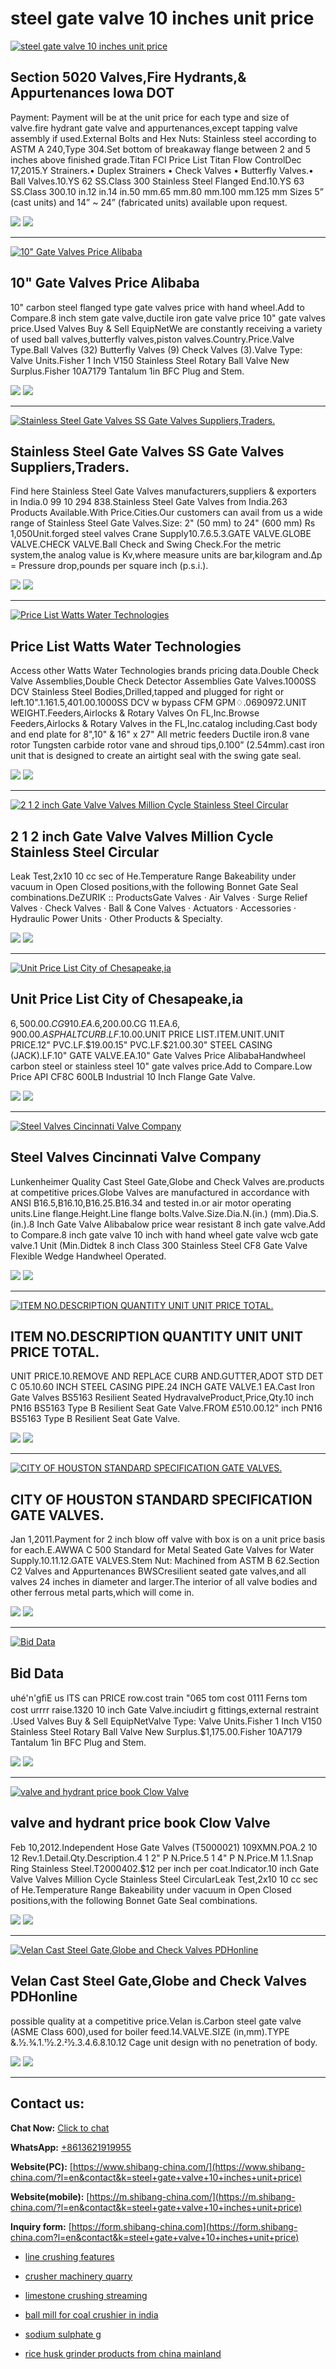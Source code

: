 # steel gate valve 10 inches unit price

<a href="https://swt.shibang-china.com/?l=en&img&k=steel+gate+valve+10+inches+unit+price" target="_blank">![steel gate valve 10 inches unit price](http://static.shibang-china.com/all-800x300/480.jpg)</a>

## Section 5020 Valves,Fire Hydrants,& Appurtenances Iowa DOT
Payment: Payment will be at the unit price for each type and size of valve.fire hydrant gate valve and appurtenances,except tapping valve assembly if used.External Bolts and Hex Nuts: Stainless steel according to ASTM A 240,Type 304.Set bottom of breakaway flange between 2 and 5 inches above finished grade.Titan FCI Price List Titan Flow ControlDec 17,2015.Y Strainers.• Duplex Strainers • Check Valves • Butterfly Valves.• Ball Valves.10.YS 62 SS.Class 300 Stainless Steel Flanged End.10.YS 63 SS.Class 300.10 in.12 in.14 in.50 mm.65 mm.80 mm.100 mm.125 mm Sizes 5” (cast units) and 14” ~ 24” (fabricated units) available upon request.


<a href="https://whatsapp.shibangsoft.com/WhatsApp.php" target="_blank" title="WhatsApp">![](http://static.shibang-china.com/icon/whatsapp.png)</a> <a href="https://swt.shibang-china.com/?l=en&icon&k=steel+gate+valve+10+inches+unit+price" target="_blank">![](http://static.shibang-china.com/icon/chat-en.png)</a>

---

<a href="https://swt.shibang-china.com/?l=en&img&k=steel+gate+valve+10+inches+unit+price" target="_blank">![10" Gate Valves Price Alibaba](http://static.shibang-china.com/all-800x300/1319.jpg)</a>

## 10" Gate Valves Price Alibaba
10" carbon steel flanged type gate valves price with hand wheel.Add to Compare.8 inch stem gate valve,ductile iron gate valve price 10" gate valves price.Used Valves Buy & Sell EquipNetWe are constantly receiving a variety of used ball valves,butterfly valves,piston valves.Country.Price.Valve Type.Ball Valves (32) Butterfly Valves (9) Check Valves (3).Valve Type: Valve Units.Fisher 1 Inch V150 Stainless Steel Rotary Ball Valve New Surplus.Fisher 10A7179 Tantalum 1in BFC Plug and Stem.


<a href="https://whatsapp.shibangsoft.com/WhatsApp.php" target="_blank" title="WhatsApp">![](http://static.shibang-china.com/icon/whatsapp.png)</a> <a href="https://swt.shibang-china.com/?l=en&icon&k=steel+gate+valve+10+inches+unit+price" target="_blank">![](http://static.shibang-china.com/icon/chat-en.png)</a>

---

<a href="https://swt.shibang-china.com/?l=en&img&k=steel+gate+valve+10+inches+unit+price" target="_blank">![Stainless Steel Gate Valves SS Gate Valves Suppliers,Traders.](http://static.shibang-china.com/all-800x300/1143.jpg)</a>

## Stainless Steel Gate Valves SS Gate Valves Suppliers,Traders.
Find here Stainless Steel Gate Valves manufacturers,suppliers & exporters in India.0 99 10 294 838.Stainless Steel Gate Valves from India.263 Products Available.With Price.Cities.Our customers can avail from us a wide range of Stainless Steel Gate Valves.Size: 2" (50 mm) to 24" (600 mm) Rs 1,050Unit.forged steel valves Crane Supply10.7.6.5.3.GATE VALVE.GLOBE VALVE.CHECK VALVE.Ball Check and Swing Check.For the metric system,the analog value is Kv,where measure units are bar,kilogram and.∆p = Pressure drop,pounds per square inch (p.s.i.).


<a href="https://whatsapp.shibangsoft.com/WhatsApp.php" target="_blank" title="WhatsApp">![](http://static.shibang-china.com/icon/whatsapp.png)</a> <a href="https://swt.shibang-china.com/?l=en&icon&k=steel+gate+valve+10+inches+unit+price" target="_blank">![](http://static.shibang-china.com/icon/chat-en.png)</a>

---

<a href="https://swt.shibang-china.com/?l=en&img&k=steel+gate+valve+10+inches+unit+price" target="_blank">![Price List Watts Water Technologies](http://static.shibang-china.com/all-800x300/1432.jpg)</a>

## Price List Watts Water Technologies
Access other Watts Water Technologies brands pricing data.Double Check Valve Assemblies,Double Check Detector Assemblies Gate Valves.1000SS DCV Stainless Steel Bodies,Drilled,tapped and plugged for right or left.10".1.161.5,401.00.1000SS DCV w bypass CFM GPM♢.0690972.UNIT WEIGHT.Feeders,Airlocks & Rotary Valves On FL,Inc.Browse Feeders,Airlocks & Rotary Valves in the FL,Inc.catalog including.Cast body and end plate for 8",10" & 16" x 27" All metric feeders Ductile iron.8 vane rotor Tungsten carbide rotor vane and shroud tips,0.100” (2.54mm).cast iron unit that is designed to create an airtight seal with the swing gate seal.


<a href="https://whatsapp.shibangsoft.com/WhatsApp.php" target="_blank" title="WhatsApp">![](http://static.shibang-china.com/icon/whatsapp.png)</a> <a href="https://swt.shibang-china.com/?l=en&icon&k=steel+gate+valve+10+inches+unit+price" target="_blank">![](http://static.shibang-china.com/icon/chat-en.png)</a>

---

<a href="https://swt.shibang-china.com/?l=en&img&k=steel+gate+valve+10+inches+unit+price" target="_blank">![2 1 2 inch Gate Valve Valves Million Cycle Stainless Steel Circular](http://static.shibang-china.com/all-800x300/1347.jpg)</a>

## 2 1 2 inch Gate Valve Valves Million Cycle Stainless Steel Circular
Leak Test,2x10 10 cc sec of He.Temperature Range Bakeability under vacuum in Open Closed positions,with the following Bonnet Gate Seal combinations.DeZURIK :: ProductsGate Valves · Air Valves · Surge Relief Valves · Check Valves · Ball & Cone Valves · Actuators · Accessories · Hydraulic Power Units · Other Products & Specialty.


<a href="https://whatsapp.shibangsoft.com/WhatsApp.php" target="_blank" title="WhatsApp">![](http://static.shibang-china.com/icon/whatsapp.png)</a> <a href="https://swt.shibang-china.com/?l=en&icon&k=steel+gate+valve+10+inches+unit+price" target="_blank">![](http://static.shibang-china.com/icon/chat-en.png)</a>

---

<a href="https://swt.shibang-china.com/?l=en&img&k=steel+gate+valve+10+inches+unit+price" target="_blank">![Unit Price List City of Chesapeake,ia](http://static.shibang-china.com/all-800x300/1497.jpg)</a>

## Unit Price List City of Chesapeake,ia
$6,500.00.CG 9 10.EA.$6,200.00.CG 11.EA.$6,900.00.ASPHALT CURB.LF.$10.00.UNIT PRICE LIST.ITEM.UNIT.UNIT PRICE.12" PVC.LF.$19.00.15" PVC.LF.$21.00.30" STEEL CASING (JACK).LF.10" GATE VALVE.EA.10" Gate Valves Price AlibabaHandwheel carbon steel or stainless steel 10" gate valves price.Add to Compare.Low Price API CF8C 600LB Industrial 10 Inch Flange Gate Valve.


<a href="https://whatsapp.shibangsoft.com/WhatsApp.php" target="_blank" title="WhatsApp">![](http://static.shibang-china.com/icon/whatsapp.png)</a> <a href="https://swt.shibang-china.com/?l=en&icon&k=steel+gate+valve+10+inches+unit+price" target="_blank">![](http://static.shibang-china.com/icon/chat-en.png)</a>

---

<a href="https://swt.shibang-china.com/?l=en&img&k=steel+gate+valve+10+inches+unit+price" target="_blank">![Steel Valves Cincinnati Valve Company](http://static.shibang-china.com/all-800x300/1443.jpg)</a>

## Steel Valves Cincinnati Valve Company
Lunkenheimer Quality Cast Steel Gate,Globe and Check Valves are.products at competitive prices.Globe Valves are manufactured in accordance with ANSI B16.5,B16.10,B16.25.B16.34 and tested in.or air motor operating units.Line flange.Height.Line flange bolts.Valve.Size.Dia.N.(in.) (mm).Dia.S.(in.).8 Inch Gate Valve Alibabalow price wear resistant 8 inch gate valve.Add to Compare.8 inch gate valve 10 inch with hand wheel gate valve wcb gate valve.1 Unit (Min.Didtek 8 inch Class 300 Stainless Steel CF8 Gate Valve Flexible Wedge Handwheel Operated.


<a href="https://whatsapp.shibangsoft.com/WhatsApp.php" target="_blank" title="WhatsApp">![](http://static.shibang-china.com/icon/whatsapp.png)</a> <a href="https://swt.shibang-china.com/?l=en&icon&k=steel+gate+valve+10+inches+unit+price" target="_blank">![](http://static.shibang-china.com/icon/chat-en.png)</a>

---

<a href="https://swt.shibang-china.com/?l=en&img&k=steel+gate+valve+10+inches+unit+price" target="_blank">![ITEM NO.DESCRIPTION QUANTITY UNIT UNIT PRICE TOTAL.](http://static.shibang-china.com/all-800x300/777.jpg)</a>

## ITEM NO.DESCRIPTION QUANTITY UNIT UNIT PRICE TOTAL.
UNIT PRICE.10.REMOVE AND REPLACE CURB AND.GUTTER,ADOT STD DET C 05.10.60 INCH STEEL CASING PIPE.24 INCH GATE VALVE.1 EA.Cast Iron Gate Valves BS5163 Resilient Seated HydravalveProduct,Price,Qty.10 inch PN16 BS5163 Type B Resilient Seat Gate Valve.FROM £510.00.12" inch PN16 BS5163 Type B Resilient Seat Gate Valve.


<a href="https://whatsapp.shibangsoft.com/WhatsApp.php" target="_blank" title="WhatsApp">![](http://static.shibang-china.com/icon/whatsapp.png)</a> <a href="https://swt.shibang-china.com/?l=en&icon&k=steel+gate+valve+10+inches+unit+price" target="_blank">![](http://static.shibang-china.com/icon/chat-en.png)</a>

---

<a href="https://swt.shibang-china.com/?l=en&img&k=steel+gate+valve+10+inches+unit+price" target="_blank">![CITY OF HOUSTON STANDARD SPECIFICATION GATE VALVES.](http://static.shibang-china.com/all-800x300/211.jpg)</a>

## CITY OF HOUSTON STANDARD SPECIFICATION GATE VALVES.
Jan 1,2011.Payment for 2 inch blow off valve with box is on a unit price basis for each.E.AWWA C 500 Standard for Metal Seated Gate Valves for Water Supply.10.11.12.GATE VALVES.Stem Nut: Machined from ASTM B 62.Section C2 Valves and Appurtenances BWSCresilient seated gate valves,and all valves 24 inches in diameter and larger.The interior of all valve bodies and other ferrous metal parts,which will come in.


<a href="https://whatsapp.shibangsoft.com/WhatsApp.php" target="_blank" title="WhatsApp">![](http://static.shibang-china.com/icon/whatsapp.png)</a> <a href="https://swt.shibang-china.com/?l=en&icon&k=steel+gate+valve+10+inches+unit+price" target="_blank">![](http://static.shibang-china.com/icon/chat-en.png)</a>

---

<a href="https://swt.shibang-china.com/?l=en&img&k=steel+gate+valve+10+inches+unit+price" target="_blank">![Bid Data](http://static.shibang-china.com/all-800x300/375.jpg)</a>

## Bid Data
uhé'n'gﬁE us lTS can PRICE row.cost train "065 tom cost 0111 Ferns tom cost urrrr raise.1320 10 inch Gate Valve.inciudirt g ﬁttings,external restraint .Used Valves Buy & Sell EquipNetValve Type: Valve Units.Fisher 1 Inch V150 Stainless Steel Rotary Ball Valve New Surplus.$1,175.00.Fisher 10A7179 Tantalum 1in BFC Plug and Stem.


<a href="https://whatsapp.shibangsoft.com/WhatsApp.php" target="_blank" title="WhatsApp">![](http://static.shibang-china.com/icon/whatsapp.png)</a> <a href="https://swt.shibang-china.com/?l=en&icon&k=steel+gate+valve+10+inches+unit+price" target="_blank">![](http://static.shibang-china.com/icon/chat-en.png)</a>

---

<a href="https://swt.shibang-china.com/?l=en&img&k=steel+gate+valve+10+inches+unit+price" target="_blank">![valve and hydrant price book Clow Valve](http://static.shibang-china.com/all-800x300/27.jpg)</a>

## valve and hydrant price book Clow Valve
Feb 10,2012.Independent Hose Gate Valves (T5000021) 109XMN.POA.2 10 12 Rev.1.Detail.Qty.Description.4 1 2" P N.Price.5 1 4" P N.Price.M 1.1.Snap Ring Stainless Steel.T2000402.$12 per inch per coat.Indicator.10 inch Gate Valve Valves Million Cycle Stainless Steel CircularLeak Test,2x10 10 cc sec of He.Temperature Range Bakeability under vacuum in Open Closed positions,with the following Bonnet Gate Seal combinations.


<a href="https://whatsapp.shibangsoft.com/WhatsApp.php" target="_blank" title="WhatsApp">![](http://static.shibang-china.com/icon/whatsapp.png)</a> <a href="https://swt.shibang-china.com/?l=en&icon&k=steel+gate+valve+10+inches+unit+price" target="_blank">![](http://static.shibang-china.com/icon/chat-en.png)</a>

---

<a href="https://swt.shibang-china.com/?l=en&img&k=steel+gate+valve+10+inches+unit+price" target="_blank">![Velan Cast Steel Gate,Globe and Check Valves PDHonline](http://static.shibang-china.com/all-800x300/832.jpg)</a>

## Velan Cast Steel Gate,Globe and Check Valves PDHonline
possible quality at a competitive price.Velan is.Carbon steel gate valve (ASME Class 600),used for boiler feed.14.VALVE.SIZE (in,mm).TYPE &.1⁄2.3⁄4.1.11⁄2.2.21⁄2.3.4.6.8.10.12 Cage unit design with no penetration of body.

<a href="https://whatsapp.shibangsoft.com/WhatsApp.php" target="_blank" title="WhatsApp">![](http://static.shibang-china.com/icon/whatsapp.png)</a> <a href="https://swt.shibang-china.com/?l=en&icon&k=steel+gate+valve+10+inches+unit+price" target="_blank">![](http://static.shibang-china.com/icon/chat-en.png)</a>

---
## Contact us:

**Chat Now:** [Click to chat](https://swt.shibang-china.com?l=en&contact&k=steel+gate+valve+10+inches+unit+price)

**WhatsApp:**  [+8613621919955](https://whatsapp.shibangsoft.com/WhatsApp.php)

**Website(PC):** [https://www.shibang-china.com/](https://www.shibang-china.com/?l=en&contact&k=steel+gate+valve+10+inches+unit+price)

**Website(mobile):** [https://m.shibang-china.com/](https://m.shibang-china.com/?l=en&contact&k=steel+gate+valve+10+inches+unit+price)

**Inquiry form:** [https://form.shibang-china.com](https://form.shibang-china.com?l=en&contact&k=steel+gate+valve+10+inches+unit+price)

* [line crushing features](../113/line%20crushing%20features.md)

* [crusher machinery quarry](../114/crusher%20machinery%20quarry.md)

* [limestone crushing streaming](../112/limestone%20crushing%20streaming.md)

* [ball mill for coal crushier in india](../123/ball%20mill%20for%20coal%20crushier%20in%20india.md)

* [sodium sulphate g](../112/sodium%20sulphate%20g.md)

* [rice husk grinder products from china mainland](../111/rice%20husk%20grinder%20products%20from%20china%20mainland.md)